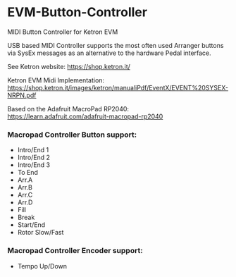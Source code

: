 # EVM-Button-Controller

MIDI Button Controller for Ketron EVM

USB based MIDI Controller supports the most often used Arranger buttons via SysEx messages as an alternative to the hardware Pedal interface.

See Ketron website: https://shop.ketron.it/

Ketron EVM Midi Implementation: https://shop.ketron.it/images/ketron/manualiPdf/EventX/EVENT%20SYSEX-NRPN.pdf

Based on the Adafruit MacroPad RP2040: https://learn.adafruit.com/adafruit-macropad-rp2040

### Macropad Controller Button support:
- Intro/End 1
- Intro/End 2
- Intro/End 3
- To End
- Arr.A
- Arr.B
- Arr.C
- Arr.D
- Fill
- Break
- Start/End
- Rotor Slow/Fast
  
### Macropad Controller Encoder support:
- Tempo Up/Down
  





